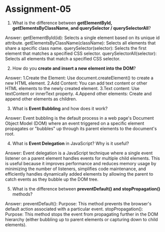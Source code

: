 # Assignment-05
1. What is the difference between **getElementById, getElementsByClassName, and querySelector / querySelectorAll**?

Answer: 
getElementById(id): Selects a single element based on its unique id attribute.
getElementsByClassName(className): Selects all elements that share a specific class name.
querySelector(selector): Selects the first element that matches a specified CSS selector.
querySelectorAll(selector): Selects all elements that match a specified CSS selector.

2. How do you **create and insert a new element into the DOM**?

Answer:
1.Create the Element: Use document.createElement() to create a new HTML element.
2.Add Content: You can add text content or other HTML elements to the newly created element.
3.Text content: Use textContent or innerText property.
4.Append other elements: Create and append other elements as children.

3. What is **Event Bubbling** and how does it work?

Answer:
Event bubbling is the default process in a web page's Document Object Model (DOM) where an event triggered on a specific element propagates or "bubbles" up through its parent elements to the document's root.

4. What is **Event Delegation** in JavaScript? Why is it useful?

Answer:
Event delegation is a JavaScript technique where a single event listener on a parent element handles events for multiple child elements. This is useful because it improves performance and reduces memory usage by minimizing the number of listeners, simplifies code maintenance, and efficiently handles dynamically added elements by allowing the parent to catch events as they bubble up the DOM tree.

5. What is the difference between **preventDefault() and stopPropagation()** methods?

Answer:
preventDefault():
Purpose: This method prevents the browser's default action associated with a particular event.
stopPropagation():
Purpose: This method stops the event from propagating further in the DOM hierarchy (either bubbling up to parent elements or capturing down to child elements).